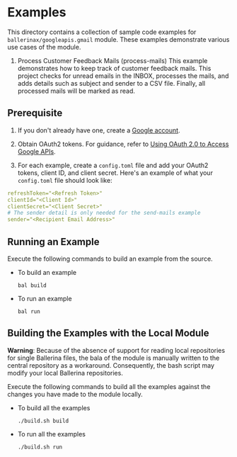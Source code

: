 # Examples

This directory contains a collection of sample code examples for `ballerinax/googleapis.gmail` module. These examples demonstrate various
use cases of the module.

1. Process Customer Feedback Mails (process-mails)
   This example demonstrates how to keep track of customer feedback mails. This project checks for unread emails in the INBOX, processes the mails, and adds details such as subject and sender to a CSV file. Finally, all processed mails will be marked as read.

## Prerequisite

1. If you don't already have one, create a [Google account](https://accounts.google.com/signup/v2/webcreateaccount?utm_source=ga-ob-search&utm_medium=google-account&flowName=GlifWebSignIn&flowEntry=SignUp).

2. Obtain OAuth2 tokens. For guidance, refer to [Using OAuth 2.0 to Access Google APIs](https://developers.google.com/identity/protocols/oauth2).

3. For each example, create a `config.toml` file and add your OAuth2 tokens, client ID, and client secret. Here's an example of what your `config.toml` file should look like:
  ```yaml
  refreshToken="<Refresh Token>"
  clientId="<Client Id>"
  clientSecret="<Client Secret>" 
  # The sender detail is only needed for the send-mails example
  sender="<Recipient Email Address>"
  ```

## Running an Example

Execute the following commands to build an example from the source.

* To build an example

  `bal build`

* To run an example

  `bal run`

## Building the Examples with the Local Module

**Warning**: Because of the absence of support for reading local repositories for single Ballerina files, the bala of
the module is manually written to the central repository as a workaround. Consequently, the bash script may modify your
local Ballerina repositories.

Execute the following commands to build all the examples against the changes you have made to the module locally.

* To build all the examples

  `./build.sh build`


* To run all the examples

  `./build.sh run`